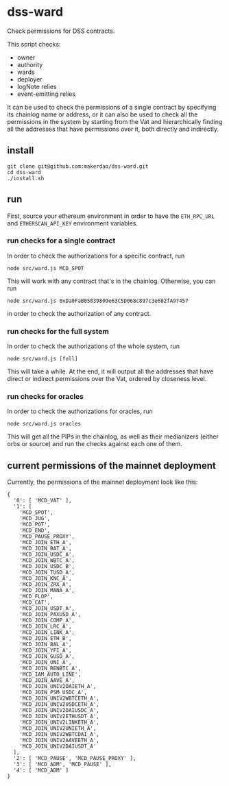 # dss-ward

Check permissions for DSS contracts.

This script checks:

* owner
* authority
* wards
* deployer
* logNote relies
* event-emitting relies

It can be used to check the permissions of a single contract by specifying its
chainlog name or address, or it can also be used to check all the permissions in
the system by starting from the Vat and hierarchically finding all the addresses
that have permissions over it, both directly and indirectly.

## install

```
git clone git@github.com:makerdao/dss-ward.git
cd dss-ward
./install.sh
```

## run

First, source your ethereum environment in order to have the `ETH_RPC_URL` and
`ETHERSCAN_API_KEY` environment variables.

### run checks for a single contract

In order to check the authorizations for a specific contract, run

```
node src/ward.js MCD_SPOT
```

This will work with any contract that's in the chainlog. Otherwise, you can run

```
node src/ward.js 0xDa0FaB05039809e63C5D068c897c3e602fA97457
```
in order to check the authorization of any contract.

### run checks for the full system

In order to check the authorizations of the whole system, run

```
node src/ward.js [full]
```

This will take a while. At the end, it will output all the addresses that have
direct or indirect permissions over the Vat, ordered by closeness level.

### run checks for oracles

In order to check the authorizations for oracles, run

```
node src/ward.js oracles
```

This will get all the PIPs in the chainlog, as well as their medianizers
(either orbs or source) and run the checks against each one of them.

## current permissions of the mainnet deployment

Currently, the permissions of the mainnet deployment look like this:

```
{
  '0': [ 'MCD_VAT' ],
  '1': [
    'MCD_SPOT',
    'MCD_JUG',
    'MCD_POT',
    'MCD_END',
    'MCD_PAUSE_PROXY',
    'MCD_JOIN_ETH_A',
    'MCD_JOIN_BAT_A',
    'MCD_JOIN_USDC_A',
    'MCD_JOIN_WBTC_A',
    'MCD_JOIN_USDC_B',
    'MCD_JOIN_TUSD_A',
    'MCD_JOIN_KNC_A',
    'MCD_JOIN_ZRX_A',
    'MCD_JOIN_MANA_A',
    'MCD_FLOP',
    'MCD_CAT',
    'MCD_JOIN_USDT_A',
    'MCD_JOIN_PAXUSD_A',
    'MCD_JOIN_COMP_A',
    'MCD_JOIN_LRC_A',
    'MCD_JOIN_LINK_A',
    'MCD_JOIN_ETH_B',
    'MCD_JOIN_BAL_A',
    'MCD_JOIN_YFI_A',
    'MCD_JOIN_GUSD_A',
    'MCD_JOIN_UNI_A',
    'MCD_JOIN_RENBTC_A',
    'MCD_IAM_AUTO_LINE',
    'MCD_JOIN_AAVE_A',
    'MCD_JOIN_UNIV2DAIETH_A',
    'MCD_JOIN_PSM_USDC_A',
    'MCD_JOIN_UNIV2WBTCETH_A',
    'MCD_JOIN_UNIV2USDCETH_A',
    'MCD_JOIN_UNIV2DAIUSDC_A',
    'MCD_JOIN_UNIV2ETHUSDT_A',
    'MCD_JOIN_UNIV2LINKETH_A',
    'MCD_JOIN_UNIV2UNIETH_A',
    'MCD_JOIN_UNIV2WBTCDAI_A',
    'MCD_JOIN_UNIV2AAVEETH_A',
    'MCD_JOIN_UNIV2DAIUSDT_A'
  ],
  '2': [ 'MCD_PAUSE', 'MCD_PAUSE_PROXY' ],
  '3': [ 'MCD_ADM', 'MCD_PAUSE' ],
  '4': [ 'MCD_ADM' ]
}
```
